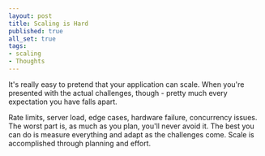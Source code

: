 ```yaml
---
layout: post
title: Scaling is Hard
published: true
all_set: true
tags:
- scaling
- Thoughts
---
```


It's really easy to pretend that your application can scale.  When you're
presented with the actual challenges, though - pretty much every expectation you
have falls apart.

Rate limits, server load, edge cases, hardware failure, concurrency issues.  The
worst part is, as much as you plan, you'll never avoid it.  The best you can do
is measure everything and adapt as the challenges come.  Scale is accomplished
through planning and effort.
